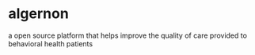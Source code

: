 # algernon
a open source platform that helps improve the quality of care provided to behavioral health patients
